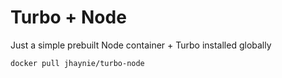 # Turbo + Node

Just a simple prebuilt Node container + Turbo installed globally

`docker pull jhaynie/turbo-node`
